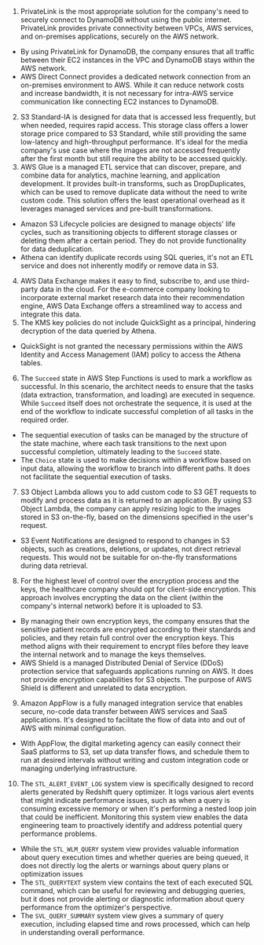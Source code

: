 1. PrivateLink is the most appropriate solution for the company's need to securely connect to DynamoDB without using the public internet. PrivateLink provides private connectivity between VPCs, AWS services, and on-premises applications, securely on the AWS network.
- By using PrivateLink for DynamoDB, the company ensures that all traffic between their EC2 instances in the VPC and DynamoDB stays within the AWS network.
- AWS Direct Connect provides a dedicated network connection from an on-premises environment to AWS. While it can reduce network costs and increase bandwidth, it is not necessary for intra-AWS service communication like connecting EC2 instances to DynamoDB.
2. S3 Standard-IA is designed for data that is accessed less frequently, but when needed, requires rapid access. This storage class offers a lower storage price compared to S3 Standard, while still providing the same low-latency and high-throughput performance. It's ideal for the media company's use case where the images are not accessed frequently after the first month but still require the ability to be accessed quickly.
3. AWS Glue is a managed ETL service that can discover, prepare, and combine data for analytics, machine learning, and application development. It provides built-in transforms, such as DropDuplicates, which can be used to remove duplicate data without the need to write custom code. This solution offers the least operational overhead as it leverages managed services and pre-built transformations.
- Amazon S3 Lifecycle policies are designed to manage objects' life cycles, such as transitioning objects to different storage classes or deleting them after a certain period. They do not provide functionality for data deduplication.
- Athena can identify duplicate records using SQL queries, it's not an ETL service and does not inherently modify or remove data in S3.
4. AWS Data Exchange makes it easy to find, subscribe to, and use third-party data in the cloud. For the e-commerce company looking to incorporate external market research data into their recommendation engine, AWS Data Exchange offers a streamlined way to access and integrate this data.
5. The KMS key policies do not include QuickSight as a principal, hindering decryption of the data queried by Athena.
- QuickSight is not granted the necessary permissions within the AWS Identity and Access Management (IAM) policy to access the Athena tables.
6. The `Succeed` state in AWS Step Functions is used to mark a workflow as successful. In this scenario, the architect needs to ensure that the tasks (data extraction, transformation, and loading) are executed in sequence. While `Succeed` itself does not orchestrate the sequence, it is used at the end of the workflow to indicate successful completion of all tasks in the required order.
- The sequential execution of tasks can be managed by the structure of the state machine, where each task transitions to the next upon successful completion, ultimately leading to the `Succeed` state.
- The `Choice` state is used to make decisions within a workflow based on input data, allowing the workflow to branch into different paths. It does not facilitate the sequential execution of tasks.
7. S3 Object Lambda allows you to add custom code to S3 GET requests to modify and process data as it is returned to an application. By using S3 Object Lambda, the company can apply resizing logic to the images stored in S3 on-the-fly, based on the dimensions specified in the user's request.
- S3 Event Notifications are designed to respond to changes in S3 objects, such as creations, deletions, or updates, not direct retrieval requests. This would not be suitable for on-the-fly transformations during data retrieval.
8. For the highest level of control over the encryption process and the keys, the healthcare company should opt for client-side encryption. This approach involves encrypting the data on the client (within the company's internal network) before it is uploaded to S3.
- By managing their own encryption keys, the company ensures that the sensitive patient records are encrypted according to their standards and policies, and they retain full control over the encryption keys. This method aligns with their requirement to encrypt files before they leave the internal network and to manage the keys themselves.
- AWS Shield is a managed Distributed Denial of Service (DDoS) protection service that safeguards applications running on AWS. It does not provide encryption capabilities for S3 objects. The purpose of AWS Shield is different and unrelated to data encryption.
9. Amazon AppFlow is a fully managed integration service that enables secure, no-code data transfer between AWS services and SaaS applications. It's designed to facilitate the flow of data into and out of AWS with minimal configuration.
- With AppFlow, the digital marketing agency can easily connect their SaaS platforms to S3, set up data transfer flows, and schedule them to run at desired intervals without writing and custom integration code or managing underlying infrastructure.
10. The `STL_ALERT_EVENT_LOG` system view is specifically designed to record alerts generated by Redshift query optimizer. It logs various alert events that might indicate performance issues, such as when a query is consuming excessive memory or when it's performing a nested loop join that could be inefficient. Monitoring this system view enables the data engineering team to proactively identify and address potential query performance problems.
- While the `STL_WLM_QUERY` system view provides valuable information about query execution times and whether queries are being queued, it does not directly log the alerts or warnings about query plans or optimization issues
- The `STL_QUERYTEXT` system view contains the text of each executed SQL command, which can be useful for reviewing and debugging queries, but it does not provide alerting or diagnostic information about query performance from the optimizer's perspective.
- The `SVL_QUERY_SUMMARY` system view gives a summary of query execution, including elapsed time and rows processed, which can help in understanding overall performance.